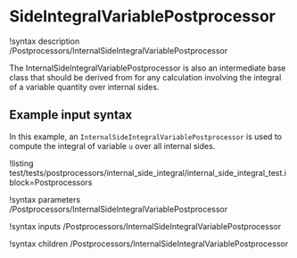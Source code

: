 # SideIntegralVariablePostprocessor

!syntax description /Postprocessors/InternalSideIntegralVariablePostprocessor

The InternalSideIntegralVariablePostprocessor is also an intermediate
base class that should be derived from for any calculation involving
the integral of a variable quantity over internal sides.

## Example input syntax

In this example, an `InternalSideIntegralVariablePostprocessor` is
used to compute the integral of variable `u` over all internal sides.

!listing test/tests/postprocessors/internal_side_integral/internal_side_integral_test.i block=Postprocessors

!syntax parameters /Postprocessors/InternalSideIntegralVariablePostprocessor

!syntax inputs /Postprocessors/InternalSideIntegralVariablePostprocessor

!syntax children /Postprocessors/InternalSideIntegralVariablePostprocessor
